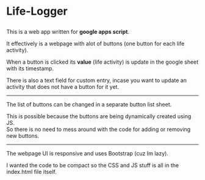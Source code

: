 # Life-Logger<p>

This is a web app written for <b>google apps script</b>.<p>
It effectively is a webpage with alot of buttons (one button for each life activity).<p>
<t>When a button is clicked its <b>value</b> (life activity) is update in the google sheet with its timestamp.<p>
<t>There is also a text field for custom entry, incase you want to update an activity that does not have a button for it yet.<p>
<hr style="height: 1px">
The list of buttons can be changed in a separate button list sheet.<p>
This is possible because the buttons are being dynamically created using JS.<br>
So there is no need to mess around with the code for adding or removing new buttons.
<hr style="height: 1px">
The webpage UI is responsive and uses Bootstrap (cuz Im lazy).<p>
I wanted the code to be compact so the CSS and JS stuff is all in the index.html file itself.
